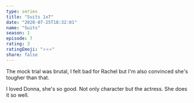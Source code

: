 ```yaml
--- 
type: series 
title: "Suits 1x7" 
date: "2020-07-25T18:32:01" 
name: "Suits" 
season: 1 
episode: 7 
rating: 3 
ratingEmoji: "⭐️⭐️⭐️" 
share: false 
---
```


The mock trial was brutal, I felt bad for Rachel but I'm also convinced she's tougher than that.

I loved Donna, she's so good. Not only character but the actress. She does it so well.
